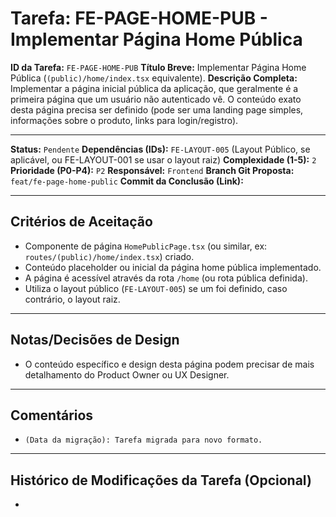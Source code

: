 # Tarefa: FE-PAGE-HOME-PUB - Implementar Página Home Pública

**ID da Tarefa:** `FE-PAGE-HOME-PUB`
**Título Breve:** Implementar Página Home Pública (`(public)/home/index.tsx` equivalente).
**Descrição Completa:**
Implementar a página inicial pública da aplicação, que geralmente é a primeira página que um usuário não autenticado vê. O conteúdo exato desta página precisa ser definido (pode ser uma landing page simples, informações sobre o produto, links para login/registro).

---

**Status:** `Pendente`
**Dependências (IDs):** `FE-LAYOUT-005` (Layout Público, se aplicável, ou FE-LAYOUT-001 se usar o layout raiz)
**Complexidade (1-5):** `2`
**Prioridade (P0-P4):** `P2`
**Responsável:** `Frontend`
**Branch Git Proposta:** `feat/fe-page-home-public`
**Commit da Conclusão (Link):**

---

## Critérios de Aceitação
- Componente de página `HomePublicPage.tsx` (ou similar, ex: `routes/(public)/home/index.tsx`) criado.
- Conteúdo placeholder ou inicial da página home pública implementado.
- A página é acessível através da rota `/home` (ou rota pública definida).
- Utiliza o layout público (`FE-LAYOUT-005`) se um foi definido, caso contrário, o layout raiz.

---

## Notas/Decisões de Design
- O conteúdo específico e design desta página podem precisar de mais detalhamento do Product Owner ou UX Designer.

---

## Comentários
- `(Data da migração): Tarefa migrada para novo formato.`

---

## Histórico de Modificações da Tarefa (Opcional)
-
